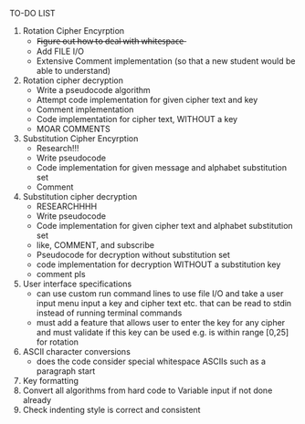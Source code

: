 TO-DO LIST

1. Rotation Cipher Encyrption 
    - F̶i̶g̶u̶r̶e̶ ̶o̶u̶t̶ ̶h̶o̶w̶ ̶t̶o̶ ̶d̶e̶a̶l̶ ̶w̶i̶t̶h̶ ̶w̶h̶i̶t̶e̶s̶p̶a̶c̶e̶
    - Add FILE I/O 
    - Extensive Comment implementation (so that a new student would be able to understand)
2. Rotation cipher decryption
    - Write a pseudocode algorithm 
    - Attempt code implementation for given cipher text and key
    - Comment implementation
    - Code implementation for cipher text, WITHOUT a key
    - MOAR COMMENTS
3. Substitution Cipher Encyrption
    - Research!!!
    - Write pseudocode
    - Code implementation for given message and alphabet substitution set
    - Comment
4. Substitution cipher decryption
    - RESEARCHHHH
    - Write pseudocode
    - Code implementation for given cipher text and alphabet substitution set
    - like, COMMENT, and subscribe
    - Pseudocode for decryption without substitution set
    - code implementation for decryption WITHOUT a substitution key
    - comment pls
5. User interface specifications
    - can use custom run command lines to use file I/O and take a user input menu input a key and cipher text etc. that can be read to stdin instead of 
      running terminal commands
    - must add a feature that allows user to enter the key for any cipher and must validate if this key can be used e.g. is within range [0,25] for rotation
6. ASCII character conversions
    - does the code consider special whitespace ASCIIs such as a paragraph start
7. Key formatting
8. Convert all algorithms from hard code to Variable input if not done already
9. Check indenting style is correct and consistent

